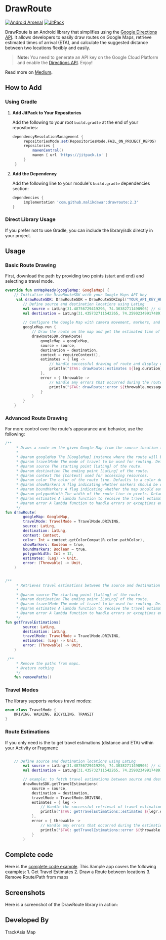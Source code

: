 # DrawRoute

[![Android Arsenal](https://img.shields.io/badge/Android%20Arsenal-drawroute-green.svg?style=flat)](https://android-arsenal.com/details/1/8158)
[![JitPack](https://jitpack.io/v/malikdawar/drawroute.svg)](https://jitpack.io/#malikdawar/drawroute)

DrawRoute is an Android library that simplifies using the [Google Directions API](https://developers.google.com/maps/documentation/directions/). It allows developers to easily draw routes on Google Maps, retrieve estimated times of arrival (ETA), and calculate the suggested distance between two locations flexibly and easily.

> **Note:** You need to generate an API key on the Google Cloud Platform and enable the [Directions API](https://console.cloud.google.com/apis/library). Enjoy!

Read more on [Medium](https://medium.com/better-programming/introducing-drawroute-a-kotlin-library-for-drawing-routes-on-google-maps-for-android-5e6cc99d58f6).

## How to Add

### Using Gradle

1. **Add JitPack to Your Repositories**

   Add the following to your root `build.gradle` at the end of your repositories:

   ```groovy
   dependencyResolutionManagement {
		repositoriesMode.set(RepositoriesMode.FAIL_ON_PROJECT_REPOS)
		repositories {
			mavenCentral()
			maven { url 'https://jitpack.io' }
		}
	}
   ```

3. **Add the Dependency**

   Add the following line to your module's `build.gradle` dependencies section:

   ```groovy
   dependencies {
        implementation 'com.github.malikdawar:drawroute:2.3'
   }
   ```

### Direct Library Usage

If you prefer not to use Gradle, you can include the library/sdk directly in your project.

## Usage

### Basic Route Drawing

First, download the path by providing two points (start and end) and selecting a travel mode.

```kotlin
override fun onMapReady(googleMap: GoogleMap) {
	// Initialize the DrawRouteSDK with your Google Maps API key
	 val drawRouteSDK: DrawRouteSDK = DrawRouteSDKImpl("YOUR_API_KEY_HERE")
        // Define source and destination locations using LatLng
        val source = LatLng(31.48756729419296, 74.30382711498905) // starting point (LatLng)
        val destination = LatLng(31.435732711542265, 74.25902349917489) // ending point (LatLng)
        
        // Configure the Google Map with camera movement, markers, and route drawing
        googleMap.run {
            // Draw the route on the map and get the estimated time of arrival (ETA)
            drawRouteSDK.drawRoute(
                googleMap = googleMap,
                source = source,
                destination = destination,
                context = requireContext(),
                estimates = { leg ->
                    // Handle successful drawing of route and display estimations
                    println("$TAG: drawRoute::estimates ${leg.duration}")
                },
                error = { throwable ->
                    // Handle any errors that occurred during the route drawing
                    println("$TAG: drawRoute::error ${throwable.message}")
                }
            )
        }
    }
```

### Advanced Route Drawing

For more control over the route's appearance and behavior, use the following:

```kotlin
/**
     * Draws a route on the given Google Map from the source location to the destination location.
     *
     * @param googleMap The [GoogleMap] instance where the route will be drawn.
     * @param travelMode The mode of travel to be used for routing. Defaults to [TravelMode.DRIVING].
     * @param source The starting point [LatLng] of the route.
     * @param destination The ending point [LatLng] of the route.
     * @param context The [Context] used for accessing resources.
     * @param color The color of the route line. Defaults to a color defined in resources (R.color.pathColor).
     * @param showMarkers A flag indicating whether markers should be displayed at the source and destination. Defaults to true.
     * @param boundMarkers A flag indicating whether the map should automatically adjust the camera to include both markers. Defaults to true.
     * @param polygonWidth The width of the route line in pixels. Defaults to 7.
     * @param estimates A lambda function to receive the travel estimates (distance and duration) as a [Leg] object.
     * @param error A lambda function to handle errors or exceptions encountered during the operation.
     */
fun drawRoute(
        googleMap: GoogleMap,
        travelMode: TravelMode = TravelMode.DRIVING,
        source: LatLng,
        destination: LatLng,
        context: Context,
        color: Int = context.getColorCompat(R.color.pathColor),
        showMarkers: Boolean = true,
        boundMarkers: Boolean = true,
        polygonWidth: Int = 12,
        estimates: (Leg) -> Unit,
        error: (Throwable) -> Unit,
    )


/**
     * Retrieves travel estimations between the source and destination using the Directions API.
     *
     * @param source The starting point [LatLng] of the route.
     * @param destination The ending point [LatLng] of the route.
     * @param travelMode The mode of travel to be used for routing. Defaults to [TravelMode.DRIVING].
     * @param estimates A lambda function to receive the travel estimates (distance and duration) as a [Leg] object.
     * @param error A lambda function to handle errors or exceptions encountered during the operation.
     */
fun getTravelEstimations(
        source: LatLng,
        destination: LatLng,
        travelMode: TravelMode = TravelMode.DRIVING,
        estimates: (Leg) -> Unit,
        error: (Throwable) -> Unit,
    )

 /**
     * Remove the paths from maps.
     * @return nothing
     */
    fun removePaths()

```

### Travel Modes

The library supports various travel modes:

```kotlin
enum class TravelMode {
    DRIVING, WALKING, BICYCLING, TRANSIT
}
```

### Route Estimations

If you only need is the to get travel estimations (distance and ETA) within your Activity or Fragment:

```kotlin

	// Define source and destination locations using LatLng
        val source = LatLng(31.48756729419296, 74.30382711498905) // starting point (LatLng)
        val destination = LatLng(31.435732711542265, 74.25902349917489) // ending point (LatLng)

        // example: to fetch travel estimations between source and destination using the DrawRouteSDK
        drawRouteSDK.getTravelEstimations(
            source = source,
            destination = destination,
            travelMode = TravelMode.DRIVING,
            estimates = { leg ->
                // Handle the successful retrieval of travel estimations
                println("$TAG: getTravelEstimations::estimates ${leg?.duration}")
            },
            error = { throwable ->
                // Handle any errors that occurred during the estimation retrieval
                println("$TAG: getTravelEstimations::error ${throwable.message}")
            }
        )

```

## Complete code

Here is the [complete code example](https://github.com/malikdawar/drawroute/blob/master/app/src/main/java/com/maps/sample/RouteFragment.kt). This Sample app covers the following examples: 1. Get Travel Estimates 2. Draw a Route between locations 3. Remove Route/Path from maps


## Screenshots

Here is a screenshot of the DrawRoute library in action:


## Developed By
TrackAsia Map
